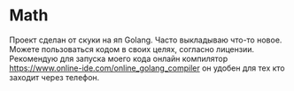 # Math
Проект сделан от скуки на яп Golang.
Часто выкладываю что-то новое.
Можете пользоваться кодом в своих целях, согласно лицензии.
Рекомендую для запуска моего кода онлайн компилятор https://www.online-ide.com/online_golang_compiler он удобен для тех кто заходит через телефон.
